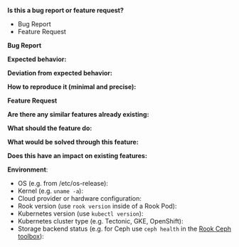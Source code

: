 <!-- **Are you in the right place?**
1. For issues or feature requests, please create an issue in this repository.
2. For general technical and non-technical questions, we are happy to help you on our [Rook.io Slack](https://Rook-io.slack.com).
3. Did you already search the existing open issues for anything similar? -->

**Is this a bug report or feature request?**
<!-- Remove only one -->
* Bug Report
* Feature Request

**Bug Report**

**Expected behavior:**

**Deviation from expected behavior:**

**How to reproduce it (minimal and precise):**
<!-- Please let us know any circumstances for reproduction of your bug. -->

**Feature Request**

**Are there any similar features already existing:**

**What should the feature do:**

**What would be solved through this feature:**

**Does this have an impact on existing features:**

**Environment**:
* OS (e.g. from /etc/os-release):
* Kernel (e.g. `uname -a`):
* Cloud provider or hardware configuration:
* Rook version (use `rook version` inside of a Rook Pod):
* Kubernetes version (use `kubectl version`):
* Kubernetes cluster type (e.g. Tectonic, GKE, OpenShift):
* Storage backend status (e.g. for Ceph use `ceph health` in the [Rook Ceph toolbox](https://rook.io/docs/Rook/master/toolbox.html)):
